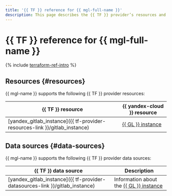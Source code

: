 ```yaml
---
title: '{{ TF }} reference for {{ mgl-full-name }}'
description: This page describes the {{ TF }} provider’s resources and data sources supported by {{ mgl-name }}.
---
```


# {{ TF }} reference for {{ mgl-full-name }}

{% include [terraform-ref-intro](../_includes/terraform-ref-intro.md) %}

## Resources {#resources}

{{ mgl-name }} supports the following {{ TF }} provider resources:

| **{{ TF }} resource** | **{{ yandex-cloud }} resource** |
| --- | --- |
| [yandex_gitlab_instance]({{ tf-provider-resources-link }}/gitlab_instance) | [{{ GL }} instance](./concepts/index.md#instance) |

## Data sources {#data-sources}

{{ mgl-name }} supports the following {{ TF }} provider data sources:

| **{{ TF }} data source** | **Description** |
| --- | --- |
| [yandex_gitlab_instance]({{ tf-provider-datasources-link }}/gitlab_instance) | Information about the [{{ GL }} instance](./concepts/index.md#instance) |